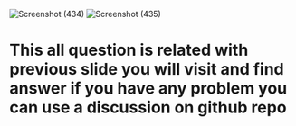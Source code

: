 ![Screenshot (434)](https://user-images.githubusercontent.com/89120960/205009859-41770e1f-aa9e-4b27-ae56-cbaebb5651c8.png)
![Screenshot (435)](https://user-images.githubusercontent.com/89120960/205009865-8fc1b82e-0464-472b-9aa8-b8ebdda5c3be.png)
<h1> This all question is related with previous slide you will visit and find answer if you have any problem you can use a discussion on github repo<h1>

